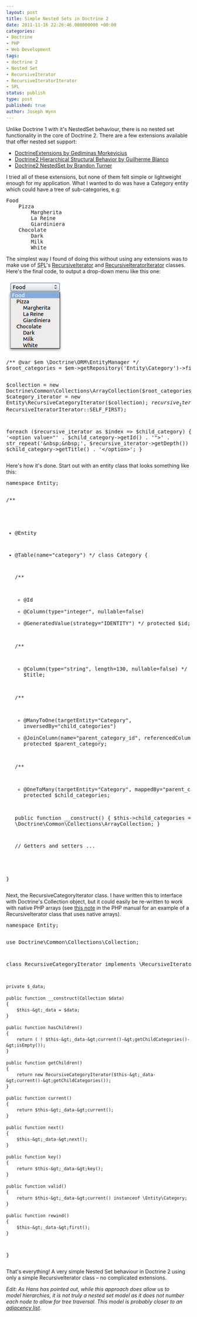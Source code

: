 ```yaml
---
layout: post
title: Simple Nested Sets in Doctrine 2
date: 2011-11-16 22:26:46.000000000 +00:00
categories:
- Doctrine
- PHP
- Web Development
tags:
- doctrine 2
- Nested Set
- RecursiveIterator
- RecursiveIteratorIterator
- SPL
status: publish
type: post
published: true
author: Joseph Wynn
---
```

<p>Unlike Doctrine 1 with it's NestedSet behaviour, there is no nested set functionality in the core of Doctrine 2. There are a few extensions available that offer nested set support:</p>
<ul>
<li><a href="https://github.com/l3pp4rd/DoctrineExtensions">DoctrineExtensions by Gediminas Morkevicius</a></li>
<li><a href="https://github.com/guilhermeblanco/Doctrine2-Hierarchical-Structural-Behavior">Doctrine2 Hierarchical Structural Behavior by Guilherme Blanco</a></li>
<li><a href="https://github.com/blt04/doctrine2-nestedset">Doctrine2 NestedSet by Brandon Turner</a></li>
</ul>
<p>I tried all of these extensions, but none of them felt simple or lightweight enough for my application. What I wanted to do was have a Category entity which could have a tree of sub-categories, e.g:<!--more--></p>
<pre class="no-highlight">Food
    Pizza
        Margherita
        La Reine
        Giardiniera
    Chocolate
        Dark
        Milk
        White</pre>
<p>The simplest way I found of doing this without using any extensions was to make use of <abbr title="Standard PHP Library">SPL</abbr>'s <a href="http://php.net/manual/en/class.recursiveiterator.php">RecursiveIterator</a> and <a href="http://www.php.net/manual/en/class.recursiveiteratoriterator.php">RecursiveIteratorIterator</a> classes. Here's the final code, to output a drop-down menu like this one:</p>
<p><a href="https://wildlyinaccurate.com/wp-content/uploads/2011/11/dropdown.png"><img class="size-full wp-image-322 aligncenter" title="Hierarchical Dropdown" alt="" src="assets/dropdown.png" width="162" height="200" /></a></p>
<pre class="highlight-php">/** @var $em \Doctrine\ORM\EntityManager */
$root_categories = $em-&gt;getRepository('Entity\Category')-&gt;findBy(array('parent_category' =&gt; null));

$collection = new Doctrine\Common\Collections\ArrayCollection($root_categories);
$category_iterator = new Entity\RecursiveCategoryIterator($collection);
$recursive_iterator = new RecursiveIteratorIterator($category_iterator, RecursiveIteratorIterator::SELF_FIRST);

foreach ($recursive_iterator as $index =&gt; $child_category)
{
    echo '&lt;option value="' . $child_category-&gt;getId() . '"&gt;' . str_repeat('&amp;nbsp;&amp;nbsp;', $recursive_iterator-&gt;getDepth()) . $child_category-&gt;getTitle() . '&lt;/option&gt;';
}</pre>
<p>Here's how it's done. Start out with an entity class that looks something like this:</p>
<pre class="highlight-php">namespace Entity;

/**
 * @Entity
 * @Table(name="category")
 */
class Category
{

    /**
     * @Id
     * @Column(type="integer", nullable=false)
     * @GeneratedValue(strategy="IDENTITY")
     */
    protected $id;

    /**
     * @Column(type="string", length=130, nullable=false)
     */
    protected $title;

    /**
     * @ManyToOne(targetEntity="Category", inversedBy="child_categories")
     * @JoinColumn(name="parent_category_id", referencedColumnName="id")
     */
    protected $parent_category;

    /**
     * @OneToMany(targetEntity="Category", mappedBy="parent_category")
     */
    protected $child_categories;

    public function __construct()
    {
        $this-&gt;child_categories = new \Doctrine\Common\Collections\ArrayCollection;
    }

    // Getters and setters ...

}</pre>
<p>Next, the RecursiveCategoryIterator class. I have written this to interface with Doctrine's Collection object, but it could easily be re-written to work with native PHP arrays (see <a href="http://www.php.net/manual/en/class.recursiveiterator.php#106034">this note</a> in the PHP manual for an example of a RecursiveIterator class that uses native arrays).</p>
<pre class="highlight-php">namespace Entity;

use Doctrine\Common\Collections\Collection;

class RecursiveCategoryIterator implements \RecursiveIterator
{

    private $_data;

    public function __construct(Collection $data)
    {
        $this-&gt;_data = $data;
    }

    public function hasChildren()
    {
        return ( ! $this-&gt;_data-&gt;current()-&gt;getChildCategories()-&gt;isEmpty());
    }

    public function getChildren()
    {
        return new RecursiveCategoryIterator($this-&gt;_data-&gt;current()-&gt;getChildCategories());
    }

    public function current()
    {
        return $this-&gt;_data-&gt;current();
    }

    public function next()
    {
        $this-&gt;_data-&gt;next();
    }

    public function key()
    {
        return $this-&gt;_data-&gt;key();
    }

    public function valid()
    {
        return $this-&gt;_data-&gt;current() instanceof \Entity\Category;
    }

    public function rewind()
    {
        $this-&gt;_data-&gt;first();
    }

}</pre>
<p>That's everything! A very simple Nested Set behaviour in Doctrine 2 using only a simple RecursiveIterator class – no complicated extensions.</p>
<p><em>Edit: As Hans has pointed out, while this approach does allow us to model hierarchies, it is not truly a nested set model as it does not number each node to allow for tree traversal. This model is probably closer to an <a href="http://en.wikipedia.org/wiki/Adjacency_list">adjacency list</a>.</em></p>
